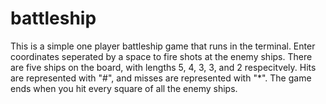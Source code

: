# battleship
This is a simple one player battleship game that runs in the terminal. Enter coordinates seperated by a space to fire shots at the enemy ships. There are five ships on the board, with lengths 5, 4, 3, 3, and 2 respecitvely. Hits are represented with "#", and misses are represented with "*".
The game ends when you hit every square of all the enemy ships.

